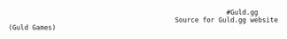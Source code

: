                                                            #Guld.gg
                                              Source for Guld.gg website (Guld Games)
                                              
                                              
                                              
                                              
